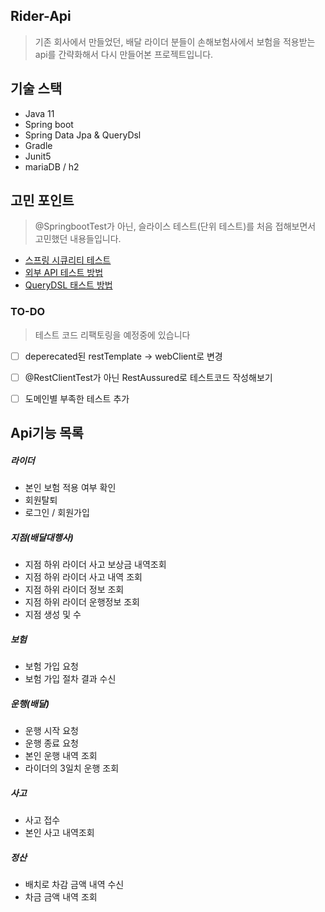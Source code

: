 ## Rider-Api
> 기존 회사에서 만들었던, 배달 라이더 분들이 손해보험사에서 보험을 적용받는 api를 간략화해서 다시 만들어본 프로젝트입니다.


## 기술 스택

- Java 11
- Spring boot
- Spring Data Jpa & QueryDsl
- Gradle
- Junit5
- mariaDB / h2

## 고민 포인트
> @SpringbootTest가 아닌, 슬라이스 테스트(단위 테스트)를 처음 접해보면서 고민했던 내용들입니다. 

- [스프링 시큐리티 테스트](https://jjay2222.tistory.com/104) 
- [외부 API 테스트 방법](https://jjay2222.tistory.com/110)
- [QueryDSL 태스트 방법](https://jjay2222.tistory.com/112)

    


### TO-DO 
> 테스트 코드 리팩토링을 예정중에 있습니다
- [ ] deperecated된 restTemplate -> webClient로 변경
- [ ] @RestClientTest가 아닌 RestAussured로 테스트코드 작성해보기 
- [ ] 도메인별 부족한 테스트 추가



## Api기능 목록

##### 라이더
- 본인 보험 적용 여부 확인 
- 회원탈퇴 
- 로그인 / 회원가입
##### 지점(배달대행사)
- 지점 하위 라이더 사고 보상금 내역조회
- 지점 하위 라이더 사고 내역 조회
- 지점 하위 라이더 정보 조회
- 지점 하위 라이더 운행정보 조회
- 지점 생성 및 수
##### 보험
- 보험 가입 요청
- 보험 가입 절차 결과 수신
##### 운행(배달)
- 운행 시작 요청
- 운행 종료 요청
- 본인 운행 내역 조회
- 라이더의 3일치 운행 조회
##### 사고
- 사고 접수
- 본인 사고 내역조회
##### 정산
- 배치로 차감 금액 내역 수신
- 차금 금액 내역 조회

<!--
### TO-DO 1차 개발 (DONE)
> 06~07월 개발 내용이며 나열한 것으로 대부분 순서대로 진행하였습니다.  
- [x] 도메인 모델 설계

- [x] Spring rest docs 의존성 추가

- [x] 로그인 (0605-06)
    - [x] Google : Oauth2 -> jwt -> jwt 기준 권한 관리
    - [x] Jwt Converter , Bearer Intercepter 구현
        - [x] Github, Google 공통 분모를 통해서 (id + organization) 을 통한 토큰 생성
        - [x] id + organization 을 통한 jwt 토큰 분해를 통한 Intercepter, MethodArgumentResolver 구현
    - [x] 유저 권한 부여 
        - [x] 관리자 : 전체 사이트에 대한 통계 정보를 확인할 수 있다. (관리자용 MethodArgumentResolver를 두면 될꺼같음.)
        - [x] 유저 : 대부분의 기능을 이용할 수 있음.
        - [x] 손님 : 가입 승인이 되기전의 사용자
        
- [x] LoginMember (토큰으로 로그인 한 사용자)
    - [x] read, update
    - [x] read, update 테스트 추가
    - [x] 권한 -> AllowRole 사용
    
- [x] 상품 (0607-0608)   
    - [x] 멀티 이미지 업로드
    - [x] 상품 crud
    - [x] 페이징
    
- [x] 댓글(0609-0610)
    - [x] 댓글 crud (PostId, Member를 기준으로)
    - [x] 사용자 Id를 기반으로 한 댓글 조회 기능
    - [x] Post 상세화면에서, 관련 댓글 함께 보여주기

- [x] 좋아요(0611-0613)
    - [x] 좋아요 crud (PostId, MemberId를 기준으로)
    - [x] 사용자 Id를 기반으로 좋아요 조회
    - [x] 인기 게시물 출력하기
   
- [x] 패키지 구조 변경

- [ ] 테스트 추가
    - [ ] Acceptance Tests
    - [ ] Layer & Domain Tests 
    - [x] S3 없이, 임의로 데이터 삽입 후 테스트
    - [x] S3 연동이후 임의로 추가한 데이터 변경
    - [ ] 테스트 코드 리팩토링

- [x] 검색 및 정렬
    - 정렬
        - [x] 카테고리를 기준으로 조회할 수 있다. -> category 
        - [x] 인기 상품을 조회할 수 있다. -> like
        - [x] 최근 작성일을 기준으로 조회할 수 있다. -> post 
        - [x] 특정 카테고리 및 최저 가격을 기준으로 조회할 수 있다. -> category & post 
 
    - 검색
        - [x] 글 제목의 키워드를 기준으로 검색할 수 있다.
        - [x] 작성자의 닉네임을 기준으로 검색할 수 있다.
         

- [x] 알림
    - [ ] 메일 알림
    - [x] 슬랙 알림 

- [ ] 관리자
    - [ ] 통계성 데이터 화면
    - [ ] 권한 관리(Guest, User, Admin)
    -->
